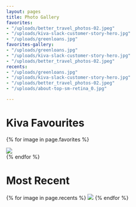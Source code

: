 ```yaml
---
layout: pages
title: Photo Gallery
favorites:
- "/uploads/better_travel_photos-02.jpeg"
- "/uploads/kiva-slack-customer-story-hero.jpg"
- "/uploads/greenloans.jpg"
favorites-gallery:
- "/uploads/greenloans.jpg"
- "/uploads/kiva-slack-customer-story-hero.jpg"
- "/uploads/better_travel_photos-02.jpeg"
recents:
- "/uploads/greenloans.jpg"
- "/uploads/kiva-slack-customer-story-hero.jpg"
- "/uploads/better_travel_photos-02.jpeg"
- "/uploads/about-top-sm-retina_0.jpg"

---
```

# Kiva Favourites

<div class="favorites-photo-grid">

{% for image in page.favorites %}
<div class="favorites-photo">
        <a href="{{ image | relative_url }}" download><img src="{{ image | relative_url }}"></a>
</div>
{% endfor %}

</div>

# Most Recent


<div class="quad-grid">
    {% for image in page.recents %}
    <img src="{{ image | relative_url }}">
    {% endfor %}
</div>